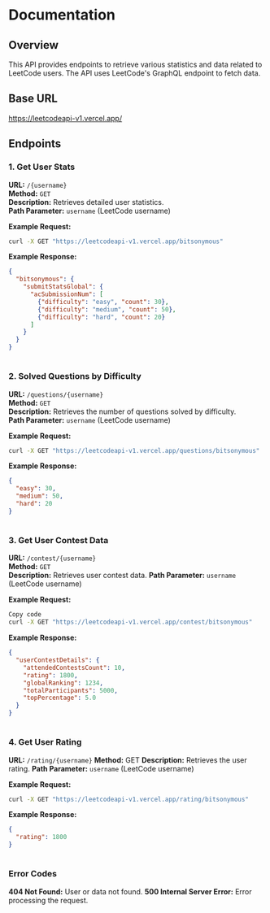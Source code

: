
# Documentation

## Overview

This API provides endpoints to retrieve various statistics and data related to LeetCode users. The API uses LeetCode's GraphQL endpoint to fetch data.

## Base URL
https://leetcodeapi-v1.vercel.app/


## Endpoints

### 1. Get User Stats
**URL:** `/{username}`  
**Method:** `GET`  
**Description:** Retrieves detailed user statistics.  
**Path Parameter:** `username` (LeetCode username)  

**Example Request:**

```bash
curl -X GET "https://leetcodeapi-v1.vercel.app/bitsonymous"
```
**Example Response:**
```json
{
  "bitsonymous": {
    "submitStatsGlobal": {
      "acSubmissionNum": [
        {"difficulty": "easy", "count": 30},
        {"difficulty": "medium", "count": 50},
        {"difficulty": "hard", "count": 20}
      ]
    }
  }
}
```
#
### 2. Solved Questions by Difficulty
**URL:** `/questions/{username}`  
**Method:** `GET`  
**Description:** Retrieves the number of questions solved by difficulty.  
**Path Parameter:** `username` (LeetCode username) 


**Example Request:**

```bash
curl -X GET "https://leetcodeapi-v1.vercel.app/questions/bitsonymous"
```
**Example Response:**


```json
{
  "easy": 30,
  "medium": 50,
  "hard": 20
}
```
#
### 3.  Get User Contest Data
**URL:** `/contest/{username}`  
**Method:** `GET`  
**Description:** Retrieves user contest data.
**Path Parameter:** `username` (LeetCode username) 


**Example Request:**
```bash
Copy code
curl -X GET "https://leetcodeapi-v1.vercel.app/contest/bitsonymous"
```
**Example Response:**
```json
{
  "userContestDetails": {
    "attendedContestsCount": 10,
    "rating": 1800,
    "globalRanking": 1234,
    "totalParticipants": 5000,
    "topPercentage": 5.0
  }
}
```
#
### 4.  Get User Rating
**URL:** `/rating/{username}`
**Method:** GET
**Description:** Retrieves the user rating.
**Path Parameter:** `username` (LeetCode username)

**Example Request:**
```bash
curl -X GET "https://leetcodeapi-v1.vercel.app/rating/bitsonymous"
```
**Example Response:**
```json
{
  "rating": 1800
}
```
#


### Error Codes

**404 Not Found:** User or data not found.
**500 Internal Server Error:** Error processing the request.
